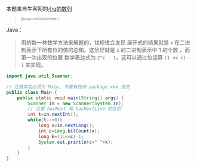 本题来自牛客网的[小q的数列](https://www.nowcoder.com/practice/8ea1e0d996f64e15961ae42e658a04a7?tpId=386&tags=&title=&difficulty=0&judgeStatus=0&rp=0&sourceUrl=%2Fexam%2Foj)

> <img src="C:\Users\35543\AppData\Roaming\Typora\typora-user-images\image-20250729201846671.png" alt="image-20250729201846671" style="zoom:50%;" />

Java：

> 用的数一种数学方法来解题的，找规律会发现 展开式的结果就是 `x` 在二进制表示下所有位的值的总和。这恰好就是 `x` 的二进制表示中 1 的个数 ，而第一次出现的位置 数学表达式为 `2^c - 1`，这可以通过位运算 `(1 << c) - 1` 来实现。

```java
import java.util.Scanner;

// 注意类名必须为 Main, 不要有任何 package xxx 信息
public class Main {
    public static void main(String[] args) {
        Scanner in = new Scanner(System.in);
        // 注意 hasNext 和 hasNextLine 的区别
        int t=in.nextInt();
        while(t-->0){
            long x=in.nextLong();
            int c=Long.bitCount(x);
            long k=(1L<<c)-1;
            System.out.println(c+" "+k);
        }
    }
}
```



